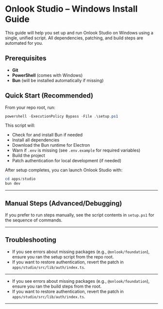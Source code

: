 # Onlook Studio – Windows Install Guide

This guide will help you set up and run Onlook Studio on Windows using a single, unified script. All dependencies, patching, and build steps are automated for you.

## Prerequisites
- **Git**
- **PowerShell** (comes with Windows)
- **Bun** (will be installed automatically if missing)

## Quick Start (Recommended)

From your repo root, run:

```powershell
powershell -ExecutionPolicy Bypass -File .\setup.ps1
```

This script will:
- Check for and install Bun if needed
- Install all dependencies
- Download the Bun runtime for Electron
- Warn if `.env` is missing (see `.env.example` for required variables)
- Build the project
- Patch authentication for local development (if needed)

After setup completes, you can launch Onlook Studio with:

```powershell
cd apps/studio
bun dev
```

---

## Manual Steps (Advanced/Debugging)
If you prefer to run steps manually, see the script contents in `setup.ps1` for the sequence of commands.

---

## Troubleshooting
- If you see errors about missing packages (e.g., `@onlook/foundation`), ensure you ran the setup script from the repo root.
- If you want to restore authentication, revert the patch in `apps/studio/src/lib/auth/index.ts`.

---

- If you see errors about missing packages (e.g., `@onlook/foundation`), ensure you ran the build steps from the root.
- If you want to restore authentication, revert the patch in `apps/studio/src/lib/auth/index.ts`.

---

